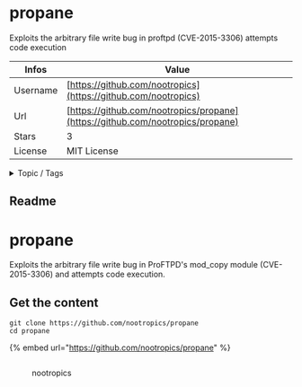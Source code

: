 # propane

Exploits the arbitrary file write bug in proftpd (CVE-2015-3306) attempts code execution

| Infos    | Value                                                              |
| -------- | -------------------------------------------------------------------|
| Username | [https://github.com/nootropics](https://github.com/nootropics) |
| Url      | [https://github.com/nootropics/propane](https://github.com/nootropics/propane)                                               |
| Stars    | 3                                                          |
| License  | MIT License                                                        |

<details>

<summary>Topic / Tags</summary>



</details>

## Readme

# propane
Exploits the arbitrary file write bug in ProFTPD's mod_copy module (CVE-2015-3306) and attempts code execution.



## Get the content

```
git clone https://github.com/nootropics/propane
cd propane
```

{% embed url="https://github.com/nootropics/propane" %}

<figure><img src="https://avatars.githubusercontent.com/u/11942786?v=4" alt=""><figcaption><p>nootropics</p></figcaption></figure>
